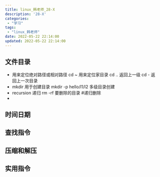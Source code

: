```yaml
---
title: linux_韩老师_28-X
description: '28-X'
categories:
 - "学习"
tags: 
 - "linux_韩老师"
date: 2022-05-22 22:14:00
updated: 2022-05-22 22:14:00
---
```


## 文件目录

- 用来定位绝对路径或相对路径
  cd ~  用来定位家目录
  cd .. 返回上一级
  cd - 返回上一次目录
- mkdir 用于创建目录
  mkdir -p hello/l1/l2 多级目录创建
- recursion 递归
  rm -rf 要删除的目录  #递归删除
- 

## 时间日期

## 查找指令

## 压缩和解压

## 实用指令

